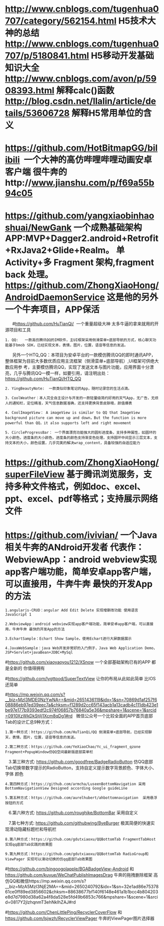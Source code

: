 # http://www.cnblogs.com/tugenhua0707/category/562154.html H5技术大神的总结 http://www.cnblogs.com/tugenhua0707/p/5180841.html H5移动开发基础知识大全  http://www.cnblogs.com/avon/p/5908393.html 解释calc()函数  http://blog.csdn.net/llalin/article/details/53606728 解释H5常用单位的含义

# https://github.com/HotBitmapGG/bilibili  一个大神的高仿哔哩哔哩动画安卓客户端 很牛奔的http://www.jianshu.com/p/f69a55b94c05

# https://github.com/yangxiaobinhaoshuai/NewGank 一个成熟基础架构APP:MVP+Dagger2.android+Retrofit+RxJava2+Glide+Realm。 单Activity+多  Fragment 架构,fragment back 处理。 https://github.com/ZhongXiaoHong/AndroidDaemonService 这是他的另外一个牛奔项目，APP保活
       
#https://github.com/HuTianQi/  一个重量超级大神 太多牛逼的拿来就用的开源项目和工具

    1. QQ:   一款高仿腾讯QQ的IM软件，主UI框架采用侧滑菜单+底部导航的方式，核心聊天功能基于bmob SDK，已经实现文本，表情，图片，位置，语音等信息的发送。

       另外一个HTQ_QQ：本项目为安卓平台的一款模仿腾讯QQ的即时通讯APP，整体框架为目前大多数优质应用主流框架（侧滑菜单+底部导航）,UI框架可供绝大数应用参  考，主要模仿腾讯QQ，实现了发送文本与图片功能，应用界面十分漂亮，几乎与腾讯QQ一模一样，如要引用，请注明出处：https://github.com/HuTianQi/HTQ_QQ
   
    2. YingBeautyNote:  一款类似印象笔记的App，随时记录您的生活点滴。

    3. CoolWeather：本人完全自主设计与开发的一款轻量级简约好用的天气App，无广告，无烦人的通知栏，定位精准，天气信息数据准确，还支持更换背景皮肤哦，颜值爆表

    4. CoolImageView： A imageView is similar to QQ that ImageView background picture can move up and down，But the function is more powerful than QQ，it also supports left and right movement

    5. CircleProgressBar： 一个界面漂亮功能强大的圆形进度条，支持多种属性，如圆环的大小颜色，进度条的大小颜色，进度条的颜色支持渐变色处理，支持圆环中间显示三层文本，支持文本的大小，颜色设置，几乎完美的解决wrap_content，具备较强的自适应能力
    
# https://github.com/ZhongXiaoHong/superFileView  基于腾讯浏览服务，支持多种文件格式，例如doc、excel、ppt、excel、pdf等格式；支持展示网络文件

# https://github.com/ivivian/ 一个Java相关牛奔的ANdroid开发者 代表作：WebviewApp：android webview实现app客户端功能，简单安卓app客户端，可以直接用，牛奔牛奔 最快的开发App的方法

    1.angularjs-CRUD：angular Add Edit Delete 实现增删改功能 使用语言JavaScript 1

    2.WebviewApp：android webview实现app客户端功能，简单安卓app客户端，可以直接用，牛奔牛奔 最快的开发App的方法

    3.EchartSample：Echart Show Sample，使用Echart进行大屏数据展示

    4.JavaWebSample：java Web开发非常好的入门例子，Java Web Application Demo，JSP+Servlet+javaBean+JDBC+MySql
    
    
    
    
#https://github.com/xiaoyaoyou1212/XSnow 一个全部基础架构已有的APP 都是全新的  你值得拥有


#https://github.com/lygttpod/SuperTextView  让你的布局从此如此简单 比IOS还简单

#https://mp.weixin.qq.com/s?__biz=MzI3MDE0NzYwNA==&mid=2651436119&idx=1&sn=70869d1af257f608886eb97ed39eec7a&chksm=f1289d2cc65f143acb1a13cadb4c111db423e1be97e177b9393edf2c974f06857b76840a5e36&mpshare=1&scene=1&srcid=0910XzWkDkStjIj1Xcm8qDg1#rd   微信公众号一个比较全面的APP首页底部Tab的设计汇总9种方式：

    1.第一种方式：https://github.com/HuTianQi/QQ 侧滑菜单+底部导航，已经实现聊天，表情，图片，位置，语音等信息的发送。
    
    2.第二种方式：https://github.com/YeXiaoChao/Yc_ui_fragment_qzone Fragment+PopupWindow仿QQ空间最新版底部菜单栏 
    
    3.第三种方式: https://github.com/goodfree/BadgeRadioButton 仿QQ底部Tab切换带数字提示的RadioButton，支持自定义提示数字背景颜色、字体大小、字体  颜色
    
    4.第四种方式：https://github.com/armcha/LuseenBottomNavigation 采用BottomNavigationView Designed according Google guideLine 
    
    5.第五种方式：https://github.com/aurelhubert/ahbottomnavigation  采用悬浮按钮的方式
    
    6.第六种方式: https://github.com/roughike/BottomBar 采用自定义
    
    7.第七种方式: https://github.com/githubwing/ByeBurger 极其简便的快速实现滑动隐藏标题栏和导航栏 
    
    8.第八种方式：https://github.com/gdutxiaoxu/QQBottomTab FragmentTabHost实现qq底部Tab实践的效果图 
    
    9.第九种方式：https://github.com/gdutxiaoxu/QQBottomTab RadioGroup和ViewPager 实现可以滑动切换的仿qq底部Tab效果图 
    
    
  #https://github.com/bingoogolapple/BGABadgeView-Android 和 https://github.com/kuyue/WeChatPublishImagesDrag 牛奔的拖拽删除框架
   高仿QQ和微信https://mp.weixin.qq.com/s?__biz=MzA5MzI3NjE2MA==&mid=2650240792&idx=1&sn=32e1ad86e7537861ce0ff89ed3856602&chksm=88638677bf140f6148e461a1b1bcc4b804203e8d7d7980d38a62a4f8da528e5fd49b6853c766&mpshare=1&scene=1&srcid=0817Y2jlzhqnmT3ehNkIhZAJ#rd
   
   
   #https://github.com/ChenLittlePing/RecyclerCoverFlow 和 https://github.com/lsjwzh/RecyclerViewPager 牛奔的ViewPager图片选择器
   



